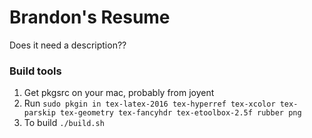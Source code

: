 # Brandon's Resume

Does it need a description??

### Build tools

1. Get pkgsrc on your mac, probably from joyent
2. Run `sudo pkgin in tex-latex-2016 tex-hyperref tex-xcolor tex-parskip tex-geometry tex-fancyhdr tex-etoolbox-2.5f rubber png`
3. To build `./build.sh`
